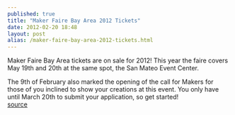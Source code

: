 ```yaml
---
published: true
title: "Maker Faire Bay Area 2012 Tickets"
date: 2012-02-20 18:48
layout: post
alias: /maker-faire-bay-area-2012-tickets.html
---
```

Maker Faire Bay Area tickets are on sale for 2012! This year the faire covers May 19th and 20th at the same spot, the San Mateo Event Center.

The 9th of February also marked the opening of the call for Makers for those of you inclined to show your creations at this event.  You only have until March 20th to submit your application, so get started!
<br /><a href="http://makerfaire.com/bayarea/2012/tickets/">source</a>
